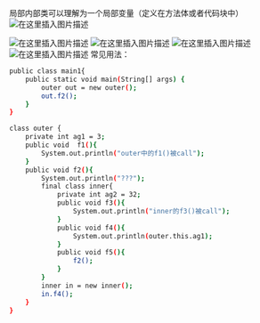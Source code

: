 ﻿局部内部类可以理解为一个局部变量（定义在方法体或者代码块中）
![在这里插入图片描述](https://img-blog.csdnimg.cn/b70ffcf945c34c849d9cc98dafbd3f6a.png?x-oss-process=image/watermark,type_ZHJvaWRzYW5zZmFsbGJhY2s,shadow_50,text_Q1NETiBATkpVU1RaSkM=,size_20,color_FFFFFF,t_70,g_se,x_16)

![在这里插入图片描述](https://img-blog.csdnimg.cn/2b73b322442f4cac9aa62a35d31b4f37.png)
![在这里插入图片描述](https://img-blog.csdnimg.cn/f7202457694146b88e07ff53d1de6507.png)
![在这里插入图片描述](https://img-blog.csdnimg.cn/183a96cb76c244fa81c6501d3dca1e4d.png)
![在这里插入图片描述](https://img-blog.csdnimg.cn/3fd1d73cfdc7467e870e2dafa8d93505.png?x-oss-process=image/watermark,type_ZHJvaWRzYW5zZmFsbGJhY2s,shadow_50,text_Q1NETiBATkpVU1RaSkM=,size_20,color_FFFFFF,t_70,g_se,x_16)
常见用法：

```bash
public class main1{
    public static void main(String[] args) {
        outer out = new outer();
        out.f2();
    }
}

class outer {
    private int ag1 = 3;
    public void  f1(){
        System.out.println("outer中的f1()被call");
    }
    public void f2(){
        System.out.println("???");
        final class inner{
            private int ag2 = 32;
            public void f3(){
                System.out.println("inner的f3()被call");
            }
            public void f4(){
                System.out.println(outer.this.ag1);
            }
            public void f5(){
                f2();
            }
        }
        inner in = new inner();
        in.f4();
    }
}
```

